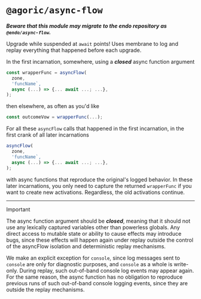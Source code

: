 # `@agoric/async-flow`

***Beware that this module may migrate to the endo repository as `@endo/async-flow`.***


Upgrade while suspended at `await` points! Uses membrane to log and replay everything that happened before each upgrade.

In the first incarnation, somewhere, using a ***closed*** async function argument
```js
const wrapperFunc = asyncFlow(
  zone,
  'funcName`,
  async (...) => {... await ...; ...},
);
```
then elsewhere, as often as you'd like
```js
const outcomeVow = wrapperFunc(...);
```

For all these `asyncFlow` calls that happened in the first incarnation, in the first crank of all later incarnations
```js
asyncFlow(
  zone,
  'funcName`,
  async (...) => {... await ...; ...},
);
```
with async functions that reproduce the original's logged behavior. In these later incarnations, you only need to capture the returned `wrapperFunc` if you want to create new activations. Regardless, the old activations continue.

---

> [!IMPORTANT]
> The async function argument should be ***closed***, meaning that it should not use any lexically captured variables other than powerless globals. Any direct access to mutable state or ability to cause effects may introduce bugs, since these effects will happen again under replay outside the control of the asyncFlow isolation and deterministic replay mechanisms.
>
> We make an explicit exception for `console`, since log messages sent to `console` are only for diagnostic purposes, and `console` as a whole is write-only. During replay, such out-of-band console log events may appear again. For the same reason, the async function has no obligation to reproduce previous runs of such out-of-band console logging events, since they are outside the replay mechanisms.
